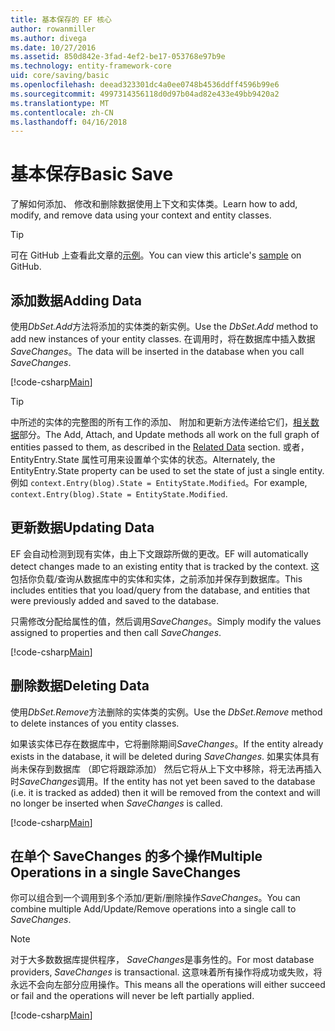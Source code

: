 ```yaml
---
title: 基本保存的 EF 核心
author: rowanmiller
ms.author: divega
ms.date: 10/27/2016
ms.assetid: 850d842e-3fad-4ef2-be17-053768e97b9e
ms.technology: entity-framework-core
uid: core/saving/basic
ms.openlocfilehash: deead323301dc4a0ee0748b4536ddff4596b99e6
ms.sourcegitcommit: 4997314356118d0d97b04ad82e433e49bb9420a2
ms.translationtype: MT
ms.contentlocale: zh-CN
ms.lasthandoff: 04/16/2018
---
```

# <a name="basic-save"></a><span data-ttu-id="40bef-102">基本保存</span><span class="sxs-lookup"><span data-stu-id="40bef-102">Basic Save</span></span>

<span data-ttu-id="40bef-103">了解如何添加、 修改和删除数据使用上下文和实体类。</span><span class="sxs-lookup"><span data-stu-id="40bef-103">Learn how to add, modify, and remove data using your context and entity classes.</span></span>

> [!TIP]  
> <span data-ttu-id="40bef-104">可在 GitHub 上查看此文章的[示例](https://github.com/aspnet/EntityFramework.Docs/tree/master/samples/core/Saving/Saving/Basics/)。</span><span class="sxs-lookup"><span data-stu-id="40bef-104">You can view this article's [sample](https://github.com/aspnet/EntityFramework.Docs/tree/master/samples/core/Saving/Saving/Basics/) on GitHub.</span></span>

## <a name="adding-data"></a><span data-ttu-id="40bef-105">添加数据</span><span class="sxs-lookup"><span data-stu-id="40bef-105">Adding Data</span></span>

<span data-ttu-id="40bef-106">使用*DbSet.Add*方法将添加的实体类的新实例。</span><span class="sxs-lookup"><span data-stu-id="40bef-106">Use the *DbSet.Add* method to add new instances of your entity classes.</span></span> <span data-ttu-id="40bef-107">在调用时，将在数据库中插入数据*SaveChanges*。</span><span class="sxs-lookup"><span data-stu-id="40bef-107">The data will be inserted in the database when you call *SaveChanges*.</span></span>

[!code-csharp[Main](../../../samples/core/Saving/Saving/Basics/Sample.cs#Add)]

> [!TIP]  
> <span data-ttu-id="40bef-108">中所述的实体的完整图的所有工作的添加、 附加和更新方法传递给它们，[相关数据](related-data.md)部分。</span><span class="sxs-lookup"><span data-stu-id="40bef-108">The Add, Attach, and Update methods all work on the full graph of entities passed to them, as described in the [Related Data](related-data.md) section.</span></span> <span data-ttu-id="40bef-109">或者，EntityEntry.State 属性可用来设置单个实体的状态。</span><span class="sxs-lookup"><span data-stu-id="40bef-109">Alternately, the EntityEntry.State property can be used to set the state of just a single entity.</span></span> <span data-ttu-id="40bef-110">例如 `context.Entry(blog).State = EntityState.Modified`。</span><span class="sxs-lookup"><span data-stu-id="40bef-110">For example, `context.Entry(blog).State = EntityState.Modified`.</span></span>

## <a name="updating-data"></a><span data-ttu-id="40bef-111">更新数据</span><span class="sxs-lookup"><span data-stu-id="40bef-111">Updating Data</span></span>

<span data-ttu-id="40bef-112">EF 会自动检测到现有实体，由上下文跟踪所做的更改。</span><span class="sxs-lookup"><span data-stu-id="40bef-112">EF will automatically detect changes made to an existing entity that is tracked by the context.</span></span> <span data-ttu-id="40bef-113">这包括你负载/查询从数据库中的实体和实体，之前添加并保存到数据库。</span><span class="sxs-lookup"><span data-stu-id="40bef-113">This includes entities that you load/query from the database, and entities that were previously added and saved to the database.</span></span>

<span data-ttu-id="40bef-114">只需修改分配给属性的值，然后调用*SaveChanges*。</span><span class="sxs-lookup"><span data-stu-id="40bef-114">Simply modify the values assigned to properties and then call *SaveChanges*.</span></span>

[!code-csharp[Main](../../../samples/core/Saving/Saving/Basics/Sample.cs#Update)]

## <a name="deleting-data"></a><span data-ttu-id="40bef-115">删除数据</span><span class="sxs-lookup"><span data-stu-id="40bef-115">Deleting Data</span></span>

<span data-ttu-id="40bef-116">使用*DbSet.Remove*方法删除的实体类的实例。</span><span class="sxs-lookup"><span data-stu-id="40bef-116">Use the *DbSet.Remove* method to delete instances of you entity classes.</span></span>

<span data-ttu-id="40bef-117">如果该实体已存在数据库中，它将删除期间*SaveChanges*。</span><span class="sxs-lookup"><span data-stu-id="40bef-117">If the entity already exists in the database, it will be deleted during *SaveChanges*.</span></span> <span data-ttu-id="40bef-118">如果实体具有尚未保存到数据库 （即它将跟踪添加） 然后它将从上下文中移除，将无法再插入时*SaveChanges*调用。</span><span class="sxs-lookup"><span data-stu-id="40bef-118">If the entity has not yet been saved to the database (i.e. it is tracked as added) then it will be removed from the context and will no longer be inserted when *SaveChanges* is called.</span></span>

[!code-csharp[Main](../../../samples/core/Saving/Saving/Basics/Sample.cs#Remove)]

## <a name="multiple-operations-in-a-single-savechanges"></a><span data-ttu-id="40bef-119">在单个 SaveChanges 的多个操作</span><span class="sxs-lookup"><span data-stu-id="40bef-119">Multiple Operations in a single SaveChanges</span></span>

<span data-ttu-id="40bef-120">你可以组合到一个调用到多个添加/更新/删除操作*SaveChanges*。</span><span class="sxs-lookup"><span data-stu-id="40bef-120">You can combine multiple Add/Update/Remove operations into a single call to *SaveChanges*.</span></span>

> [!NOTE]  
> <span data-ttu-id="40bef-121">对于大多数数据库提供程序， *SaveChanges*是事务性的。</span><span class="sxs-lookup"><span data-stu-id="40bef-121">For most database providers, *SaveChanges* is transactional.</span></span> <span data-ttu-id="40bef-122">这意味着所有操作将成功或失败，将永远不会向左部分应用操作。</span><span class="sxs-lookup"><span data-stu-id="40bef-122">This means  all the operations will either succeed or fail and the operations will never be left partially applied.</span></span>

[!code-csharp[Main](../../../samples/core/Saving/Saving/Basics/Sample.cs#MultipleOperations)]
